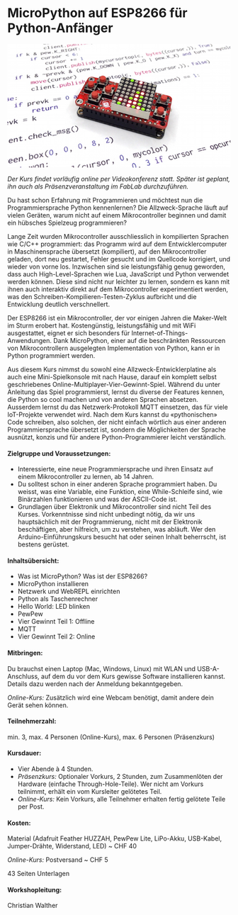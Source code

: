 # MicroPython auf ESP8266 für Python-Anfänger

![title](description-title.jpeg)

_Der Kurs findet vorläufig online per Videokonferenz statt. Später ist geplant, ihn auch als Präsenzveranstaltung im FabLab durchzuführen._

Du hast schon Erfahrung mit Programmieren und möchtest nun die Programmiersprache Python kennenlernen? Die Allzweck-Sprache läuft auf vielen Geräten, warum nicht auf einem Mikrocontroller beginnen und damit ein hübsches Spielzeug programmieren?

Lange Zeit wurden Mikrocontroller ausschliesslich in kompilierten Sprachen wie C/C++ programmiert: das Programm wird auf dem Entwicklercomputer in Maschinensprache übersetzt (kompiliert), auf den Mikrocontroller geladen, dort neu gestartet, Fehler gesucht und im Quellcode korrigiert, und wieder von vorne los. Inzwischen sind sie leistungsfähig genug geworden, dass auch High-Level-Sprachen wie Lua, JavaScript und Python verwendet werden können. Diese sind nicht nur leichter zu lernen, sondern es kann mit ihnen auch interaktiv direkt auf dem Mikrocontroller experimentiert werden, was den Schreiben-Kompilieren-Testen-Zyklus aufbricht und die Entwicklung deutlich verschnellert.

Der ESP8266 ist ein Mikrocontroller, der vor einigen Jahren die Maker-Welt im Sturm erobert hat. Kostengünstig, leistungsfähig und mit WiFi ausgestattet, eignet er sich besonders für Internet-of-Things-Anwendungen. Dank MicroPython, einer auf die beschränkten Ressourcen von Mikrocontrollern ausgelegten Implementation von Python, kann er in Python programmiert werden.

Aus diesem Kurs nimmst du sowohl eine Allzweck-Entwicklerplatine als auch eine Mini-Spielkonsole mit nach Hause, darauf ein komplett selbst geschriebenes Online-Multiplayer-Vier-Gewinnt-Spiel. Während du unter Anleitung das Spiel programmierst, lernst du diverse der Features kennen, die Python so cool machen und von anderen Sprachen absetzen. Ausserdem lernst du das Netzwerk-Protokoll MQTT einsetzen, das für viele IoT-Projekte verwendet wird. Nach dem Kurs kannst du «pythonischen» Code schreiben, also solchen, der nicht einfach wörtlich aus einer anderen Programmiersprache übersetzt ist, sondern die Möglichkeiten der Sprache ausnützt, konzis und für andere Python-Programmierer leicht verständlich.

#### Zielgruppe und Voraussetzungen:

- Interessierte, eine neue Programmiersprache und ihren Einsatz auf einem Mikrocontroller zu lernen, ab 14 Jahren.
- Du solltest schon in einer anderen Sprache programmiert haben. Du weisst, was eine Variable, eine Funktion, eine While-Schleife sind, wie Binärzahlen funktionieren und was der ASCII-Code ist.
- Grundlagen über Elektronik und Mikrocontroller sind nicht Teil des Kurses. Vorkenntnisse sind nicht unbedingt nötig, da wir uns hauptsächlich mit der Programmierung, nicht mit der Elektronik beschäftigen, aber hilfreich, um zu verstehen, was abläuft. Wer den Arduino-Einführungskurs besucht hat oder seinen Inhalt beherrscht, ist bestens gerüstet.

#### Inhaltsübersicht:

- Was ist MicroPython? Was ist der ESP8266?
- MicroPython installieren
- Netzwerk und WebREPL einrichten
- Python als Taschenrechner
- Hello World: LED blinken
- PewPew
- Vier Gewinnt Teil 1: Offline
- MQTT
- Vier Gewinnt Teil 2: Online

#### Mitbringen:

Du brauchst einen Laptop (Mac, Windows, Linux) mit WLAN und USB-A-Anschluss, auf dem du vor dem Kurs gewisse Software installieren kannst. Details dazu werden nach der Anmeldung bekanntgegeben.

_Online-Kurs:_ Zusätzlich wird eine Webcam benötigt, damit andere dein Gerät sehen können.

#### Teilnehmerzahl:

min. 3, max. 4 Personen (Online-Kurs), max. 6 Personen (Präsenzkurs)

#### Kursdauer:

- Vier Abende à 4 Stunden.
- _Präsenzkurs:_ Optionaler Vorkurs, 2 Stunden, zum Zusammenlöten der Hardware (einfache Through-Hole-Teile). Wer nicht am Vorkurs teilnimmt, erhält ein vom Kursleiter gelötetes Teil.
- _Online-Kurs:_ Kein Vorkurs, alle Teilnehmer erhalten fertig gelötete Teile per Post.

#### Kosten:

Material (Adafruit Feather HUZZAH, PewPew Lite, LiPo-Akku, USB-Kabel, Jumper-Drähte, Widerstand, LED) ~ CHF 40

_Online-Kurs:_ Postversand ~ CHF 5

43 Seiten Unterlagen

#### Workshopleitung:

Christian Walther
